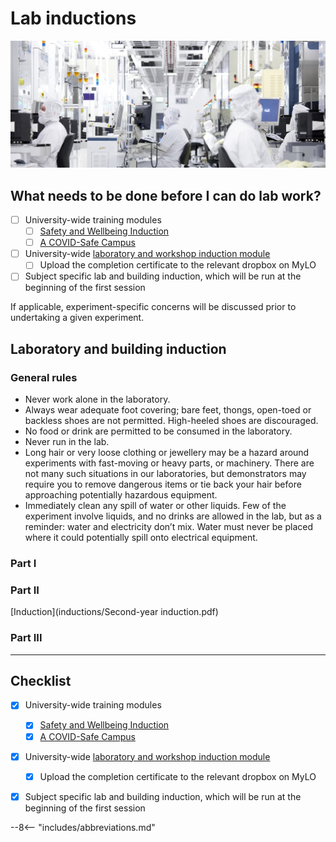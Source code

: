 # Lab inductions

![](inductions/header.jpg)

## What needs to be done before I can do lab work?

- [ ] University-wide training modules
    * [ ] [Safety and Wellbeing Induction](https://mylo.utas.edu.au/d2l/home/423418)
    * [ ] [A COVID-Safe Campus](https://mylo.utas.edu.au/d2l/home/426741)
- [ ] University-wide [laboratory and workshop induction module](https://mylo.utas.edu.au/d2l/home/421622)
    * [ ] Upload the completion certificate to the relevant dropbox on MyLO
- [ ] Subject specific lab and building induction, which will be run at the beginning of the first session

If applicable, experiment-specific concerns will be discussed prior to undertaking a given experiment.

## Laboratory and building induction

### General rules

* Never work alone in the laboratory.
* Always wear adequate foot covering; bare feet, thongs, open-toed or backless shoes are not permitted. High-heeled shoes are discouraged.
* No food or drink are permitted to be consumed in the laboratory.
* Never run in the lab.
* Long hair or very loose clothing or jewellery may be a hazard around experiments with fast-moving or heavy parts, or machinery. There are not many such situations in our laboratories, but demonstrators may require you to remove dangerous items or tie back your hair before approaching potentially hazardous equipment.
* Immediately clean any spill of water or other liquids. Few of the experiment involve liquids, and no drinks are allowed in the lab, but as a reminder: water and electricity don’t mix. Water must never be placed where it could potentially spill onto electrical equipment.



### Part I


### Part II

[Induction](inductions/Second-year induction.pdf)

### Part III

---

## Checklist

- [x] University-wide training modules
    * [x] [Safety and Wellbeing Induction](https://mylo.utas.edu.au/d2l/home/423418)
    * [x] [A COVID-Safe Campus](https://mylo.utas.edu.au/d2l/home/426741)
- [x] University-wide [laboratory and workshop induction module](https://mylo.utas.edu.au/d2l/home/421622)
    * [x] Upload the completion certificate to the relevant dropbox on MyLO
- [x] Subject specific lab and building induction, which will be run at the beginning of the first session


--8<-- "includes/abbreviations.md"
